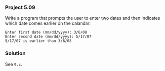 ### Project 5.09
Write a program that prompts the user to enter two dates and then indicates
which date comes earlier on the calandar:

```
Enter first date (mm/dd/yyyy): 3/6/08
Enter second date (mm/dd/yyyy): 5/17/07
5/17/07 is earlier than 3/6/08
```

### Solution
See `9.c`.
